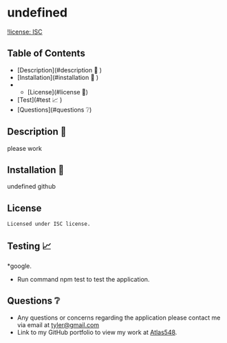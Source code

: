 # undefined
[!license: ISC](https://img.shields.io/badge/License-ISC-blue.svg)

## Table of Contents

* [Description](#description 📝 )
* [Installation](#installation 🔧 )
* * [License](#license 📔)
* [Test](#test 📈 )
* [Questions](#questions ❔)

## Description 📝

please work

## Installation 🔧

undefined
github

## License
    
    Licensed under ISC license.

## Testing 📈

*google.

* Run command npm test to test the application.

## Questions ❔

* Any questions or concerns regarding the application please contact me via email at tyler@gmail.com
* Link to my GitHub portfolio to view my work at [Atlas548](https://github.com/Atlas548/).

